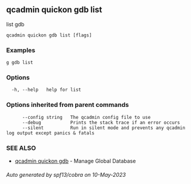 ## qcadmin quickon gdb list

list gdb

```
qcadmin quickon gdb list [flags]
```

### Examples

```
g gdb list
```

### Options

```
  -h, --help   help for list
```

### Options inherited from parent commands

```
      --config string   The qcadmin config file to use
      --debug           Prints the stack trace if an error occurs
      --silent          Run in silent mode and prevents any qcadmin log output except panics & fatals
```

### SEE ALSO

* [qcadmin quickon gdb](qcadmin_quickon_gdb.md)	 - Manage Global Database

###### Auto generated by spf13/cobra on 10-May-2023
